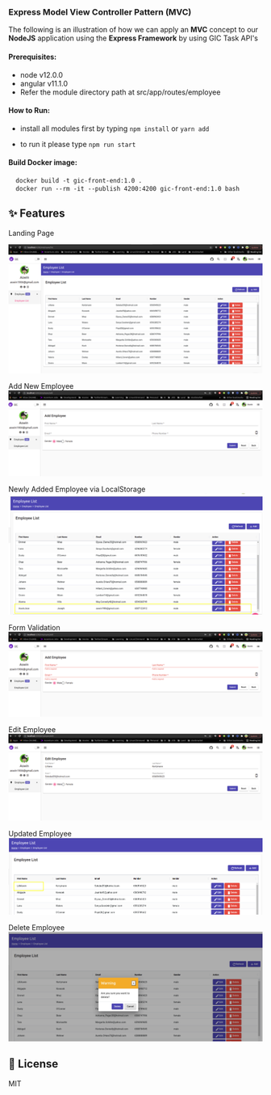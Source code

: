 
### Express Model View Controller Pattern (MVC)

The following is an illustration of how we can apply an **MVC** concept to our **NodeJS** application using the **Express Framework** by using GIC Task API's

#### Prerequisites:

- node v12.0.0
- angular v11.1.0
- Refer the module directory path at src/app/routes/employee

#### How to Run:

- install all modules first by typing `npm install` or `yarn add`

- to run it please type `npm run start`

#### Build Docker image:

```
  docker build -t gic-front-end:1.0 .
  docker run --rm -it --publish 4200:4200 gic-front-end:1.0 bash
```

## ✨ Features

Landing Page

![alt text](docs/emp_home_page.png)

Add New Employee
![alt text](docs/add_emp.png)

Newly Added Employee via LocalStorage
![alt text](docs/newly_added_emp.png)

Form Validation
![alt text](docs/add_emp_validation.png)

Edit Employee
![alt text](docs/edit_emp.png)

Updated Employee
![alt text](docs/updated_emp.png)

Delete Employee
![alt text](docs/delete_emp.png)

## 📃 License

MIT
